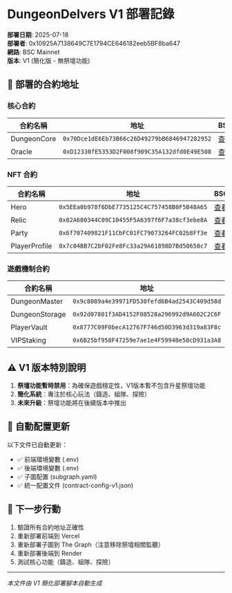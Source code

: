 # DungeonDelvers V1 部署記錄

**部署日期**: 2025-07-18  
**部署者**: 0x10925A7138649C7E1794CE646182eeb5BF8ba647  
**網路**: BSC Mainnet  
**版本**: V1 (簡化版 - 無祭壇功能)

## 📍 部署的合約地址

### 核心合約
| 合約名稱 | 地址 | BSCScan |
|---------|------|---------|
| DungeonCore | `0x70Dce1dE6Eb73B66c26D49279bB6846947282952` | [查看](https://bscscan.com/address/0x70Dce1dE6Eb73B66c26D49279bB6846947282952#code) |
| Oracle | `0xD12330fE5353D2F008f909C35A132dfd0E49E508` | [查看](https://bscscan.com/address/0xD12330fE5353D2F008f909C35A132dfd0E49E508#code) |

### NFT 合約
| 合約名稱 | 地址 | BSCScan |
|---------|------|---------|
| Hero | `0x5EEa0b978f6DbE7735125C4C757458B0F5B48A65` | [查看](https://bscscan.com/address/0x5EEa0b978f6DbE7735125C4C757458B0F5B48A65#code) |
| Relic | `0x82A680344C09C10455F5A6397f6F7a38cf3ebe8A` | [查看](https://bscscan.com/address/0x82A680344C09C10455F5A6397f6F7a38cf3ebe8A#code) |
| Party | `0x6f707409821F11CbFC01FC79073264FC02b8Ff3e` | [查看](https://bscscan.com/address/0x6f707409821F11CbFC01FC79073264FC02b8Ff3e#code) |
| PlayerProfile | `0x7c04BB7C2bF02Fe8Fc33a29A61898D7Bd50650c7` | [查看](https://bscscan.com/address/0x7c04BB7C2bF02Fe8Fc33a29A61898D7Bd50650c7#code) |

### 遊戲機制合約
| 合約名稱 | 地址 | BSCScan |
|---------|------|---------|
| DungeonMaster | `0x9c8089a4e39971FD530fefd6B4ad2543C409d58d` | [查看](https://bscscan.com/address/0x9c8089a4e39971FD530fefd6B4ad2543C409d58d#code) |
| DungeonStorage | `0x92d07801f3AD4152F08528a296992d9A602C2C6F` | [查看](https://bscscan.com/address/0x92d07801f3AD4152F08528a296992d9A602C2C6F#code) |
| PlayerVault | `0x8777C09F0becA12767F746d50D3963d319a83F8c` | [查看](https://bscscan.com/address/0x8777C09F0becA12767F746d50D3963d319a83F8c#code) |
| VIPStaking | `0x6B25bf958F47259e7ae1e4F59948e50cD931a3A8` | [查看](https://bscscan.com/address/0x6B25bf958F47259e7ae1e4F59948e50cD931a3A8#code) |

## ⚠️ V1 版本特別說明

1. **祭壇功能暫時禁用**：為確保遊戲穩定性，V1版本暫不包含升星祭壇功能
2. **簡化系統**：專注於核心玩法（鑄造、組隊、探險）
3. **未來升級**：祭壇功能將在後續版本中推出

## 🔧 自動配置更新

以下文件已自動更新：
- ✅ 前端環境變數 (.env)
- ✅ 後端環境變數 (.env)
- ✅ 子圖配置 (subgraph.yaml)
- ✅ 統一配置文件 (contract-config-v1.json)

## 🚀 下一步行動

1. 驗證所有合約地址正確性
2. 重新部署前端到 Vercel
3. 重新部署子圖到 The Graph（注意移除祭壇相關監聽）
4. 重新部署後端到 Render
5. 測試核心功能（鑄造、組隊、探險）

---
*本文件由 V1 簡化部署腳本自動生成*
